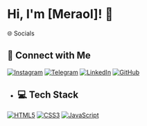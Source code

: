 # Hi, I'm [Meraol]! 👋
🌐 Socials
## 🔗 Connect with Me
[![Instagram](https://img.shields.io/badge/Instagram-E4405F?style=for-the-badge&logo=instagram&logoColor=white)](https://instagram.com/meraol_67)
[![Telegram](https://img.shields.io/badge/Telegram-26A5E4?style=for-the-badge&logo=telegram&logoColor=white)](https://t.me/[olmera]) 
[![LinkedIn](https://img.shields.io/badge/LinkedIn-0077B5?style=for-the-badge&logo=linkedin&logoColor=white)](https://linkedin.com/in/meraol-abdulkader-536289314)
[![GitHub](https://img.shields.io/badge/GitHub-100000?style=for-the-badge&logo=github&logoColor=white)](https://github.com/Mera67h)
- ## 💻 Tech Stack
[![HTML5](https://img.shields.io/badge/HTML5-E34F26?style=for-the-badge&logo=html5&logoColor=white)](https://developer.mozilla.org/en-US/docs/Web/HTML)
[![CSS3](https://img.shields.io/badge/CSS3-1572B6?style=for-the-badge&logo=css3&logoColor=white)](https://developer.mozilla.org/en-US/docs/Web/CSS)
[![JavaScript](https://img.shields.io/badge/JavaScript-F7DF1E?style=for-the-badge&logo=javascript&logoColor=black)](https://developer.mozilla.org/en-US/docs/Web/JavaScript)


